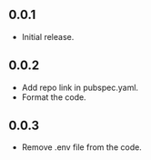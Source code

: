 ## 0.0.1

* Initial release.

## 0.0.2

* Add repo link in pubspec.yaml.
* Format the code.

## 0.0.3

* Remove .env file from the code.
